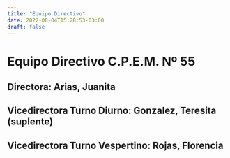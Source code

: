 ```yaml
---
title: "Equipo Directivo"
date: 2022-08-04T15:28:53-03:00
draft: false
---
```

# Equipo Directivo C.P.E.M. Nº 55

## Directora: Arias, Juanita

## Vicedirectora Turno Diurno: Gonzalez, Teresita (suplente)

## Vicedirectora Turno Vespertino: Rojas, Florencia
